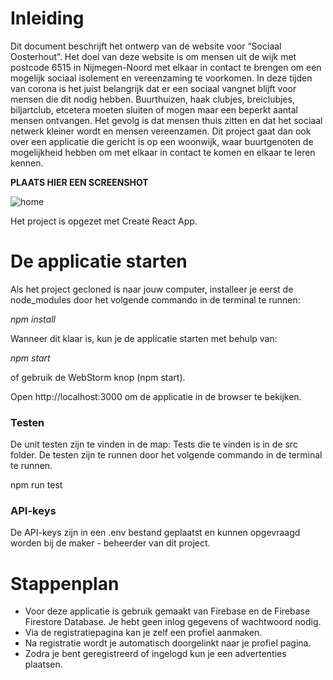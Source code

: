 # Inleiding

Dit document beschrijft het ontwerp van de website voor “Sociaal Oosterhout”. Het doel van deze website is om mensen uit de wijk met postcode 6515 in Nijmegen-Noord met elkaar in contact te brengen om een mogelijk sociaal isolement en vereenzaming te voorkomen. In deze tijden van corona is het juist belangrijk dat er een sociaal vangnet blijft voor mensen die dit nodig hebben. Buurthuizen, haak clubjes, breiclubjes, biljartclub, etcetera moeten sluiten of mogen maar een beperkt aantal mensen ontvangen. Het gevolg is dat mensen thuis zitten en dat het sociaal netwerk kleiner wordt en mensen vereenzamen. Dit project gaat dan ook over een applicatie die gericht is op een woonwijk, waar buurtgenoten de mogelijkheid hebben om met elkaar in contact te komen en elkaar te leren kennen.

**PLAATS HIER EEN SCREENSHOT**

![home](screen1a.png)

Het project is opgezet met Create React App.

# De applicatie starten

Als het project gecloned is naar jouw computer, installeer je eerst de node_modules door het volgende commando in de terminal te runnen:

_npm install_

Wanneer dit klaar is, kun je de applicatie starten met behulp van:

_npm start_

of gebruik de WebStorm knop (npm start).

Open http://localhost:3000 om de applicatie in de browser te bekijken.

### Testen
De unit testen zijn te vinden in de map: Tests die te vinden is in de src folder. De testen zijn te runnen door het volgende commando in de terminal te runnen.

npm run test

### API-keys
De API-keys zijn in een .env bestand geplaatst en kunnen opgevraagd worden bij de maker - beheerder van dit project.

# Stappenplan
* Voor deze applicatie is gebruik gemaakt van Firebase en de Firebase Firestore Database. Je hebt geen inlog gegevens of wachtwoord nodig.
* Via de registratiepagina kan je zelf een profiel aanmaken.
* Na registratie wordt je automatisch doorgelinkt naar je profiel pagina.
* Zodra je bent geregistreerd of ingelogd kun je een advertenties plaatsen.